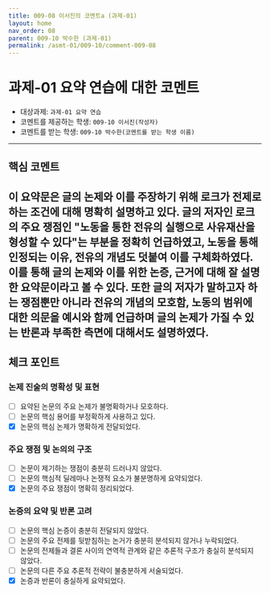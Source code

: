 ```yaml
---
title: 009-08 이서진의 코멘트a (과제-01) 
layout: home
nav_order: 08
parent: 009-10 박수한 (과제-01)
permalink: /asmt-01/009-10/comment-009-08
---
```


# 과제-01 요약 연습에 대한 코멘트

- 대상과제: `과제-01 요약 연습`
- 코멘트를 제공하는 학생: `009-10 이서진(작성자)` 
- 코멘트를 받는 학생: `009-10 박수한(코멘트를 받는 학생 이름)` 

---

## 핵심 코멘트

이 요약문은 글의 논제와 이를 주장하기 위해 로크가 전제로 하는 조건에 대해 명확히 설명하고 있다. 글의 저자인 로크의 주요 쟁점인 "노동을 통한 전유의 실행으로 사유재산을 형성할 수 있다"는 부분을 정확히 언급하였고, 노동을 통해 인정되는 이유, 전유의 개념도 덧붙여 이를 구체화하였다. 이를 통해 글의 논제와 이를 위한 논증, 근거에 대해 잘 설명한 요약문이라고 볼 수 있다. 또한 글의 저자가 말하고자 하는 쟁점뿐만 아니라 전유의 개념의 모호함, 노동의 범위에 대한 의문을 예시와 함께 언급하며 글의 논제가 가질 수 있는 반론과 부족한 측면에 대해서도 설명하였다.
---

## 체크 포인트

### 논제 진술의 명확성 및 표현  
- [ ] 요약된 논문의 주요 논제가 불명확하거나 모호하다.  
- [ ] 논문의 핵심 용어를 부정확하게 사용하고 있다.  
- [x] 논문의 핵심 논제가 명확하게 전달되었다.  

### 주요 쟁점 및 논의의 구조  
- [ ] 논문이 제기하는 쟁점이 충분히 드러나지 않았다.  
- [ ] 논문의 핵심적 딜레마나 논쟁적 요소가 불분명하게 요약되었다.  
- [x] 논문의 주요 쟁점이 명확히 정리되었다.  

### 논증의 요약 및 반론 고려  
- [ ] 논문의 핵심 논증이 충분히 전달되지 않았다.  
- [ ] 논문의 주요 전제를 뒷받침하는 논거가 충분히 분석되지 않거나 누락되었다.  
- [ ] 논문의 전제들과 결론 사이의 연역적 관계와 같은 추론적 구조가 충실히 분석되지 않았다.  
- [ ] 논문의 다른 주요 추론적 전략이 불충분하게 서술되었다.
- [x] 논증과 반론이 충실하게 요약되었다. 